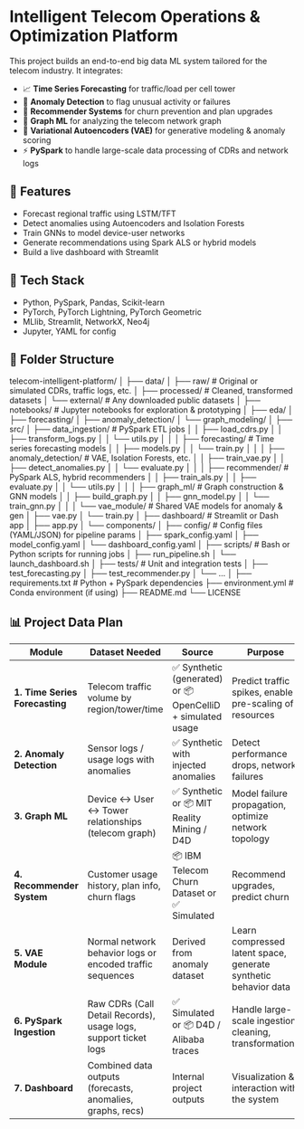 # Intelligent Telecom Operations & Optimization Platform

This project builds an end-to-end big data ML system tailored for the telecom industry. It integrates:

- 📈 **Time Series Forecasting** for traffic/load per cell tower
- 🛑 **Anomaly Detection** to flag unusual activity or failures
- 🔁 **Recommender Systems** for churn prevention and plan upgrades
- 🔗 **Graph ML** for analyzing the telecom network graph
- 🧠 **Variational Autoencoders (VAE)** for generative modeling & anomaly scoring
- ⚡ **PySpark** to handle large-scale data processing of CDRs and network logs

## 🚀 Features
- Forecast regional traffic using LSTM/TFT
- Detect anomalies using Autoencoders and Isolation Forests
- Train GNNs to model device-user networks
- Generate recommendations using Spark ALS or hybrid models
- Build a live dashboard with Streamlit

## 🧰 Tech Stack
- Python, PySpark, Pandas, Scikit-learn
- PyTorch, PyTorch Lightning, PyTorch Geometric
- MLlib, Streamlit, NetworkX, Neo4j
- Jupyter, YAML for config

## 📁 Folder Structure

telecom-intelligent-platform/
│
├── data/
│   ├── raw/                   # Original or simulated CDRs, traffic logs, etc.
│   ├── processed/             # Cleaned, transformed datasets
│   └── external/              # Any downloaded public datasets
│
├── notebooks/                 # Jupyter notebooks for exploration & prototyping
│   ├── eda/
│   ├── forecasting/
│   ├── anomaly_detection/
│   └── graph_modeling/
│
├── src/
│   ├── data_ingestion/        # PySpark ETL jobs
│   │   ├── load_cdrs.py
│   │   ├── transform_logs.py
│   │   └── utils.py
│   │
│   ├── forecasting/           # Time series forecasting models
│   │   ├── models.py
│   │   └── train.py
│   │
│   ├── anomaly_detection/     # VAE, Isolation Forests, etc.
│   │   ├── train_vae.py
│   │   ├── detect_anomalies.py
│   │   └── evaluate.py
│   │
│   ├── recommender/           # PySpark ALS, hybrid recommenders
│   │   ├── train_als.py
│   │   ├── evaluate.py
│   │   └── utils.py
│   │
│   ├── graph_ml/              # Graph construction & GNN models
│   │   ├── build_graph.py
│   │   ├── gnn_model.py
│   │   └── train_gnn.py
│   │
│   └── vae_module/            # Shared VAE models for anomaly & gen
│       ├── vae.py
│       └── train.py
│
├── dashboard/                 # Streamlit or Dash app
│   ├── app.py
│   └── components/
│
├── config/                    # Config files (YAML/JSON) for pipeline params
│   ├── spark_config.yaml
│   ├── model_config.yaml
│   └── dashboard_config.yaml
│
├── scripts/                   # Bash or Python scripts for running jobs
│   ├── run_pipeline.sh
│   └── launch_dashboard.sh
│
├── tests/                     # Unit and integration tests
│   ├── test_forecasting.py
│   ├── test_recommender.py
│   └── ...
│
├── requirements.txt           # Python + PySpark dependencies
├── environment.yml            # Conda environment (if using)
├── README.md
└── LICENSE

## 📊 **Project Data Plan**

| **Module**                | **Dataset Needed**                                                     | **Source**                          | **Purpose**                                                      |
|---------------------------|------------------------------------------------------------------------|-------------------------------------|------------------------------------------------------------------|
| **1. Time Series Forecasting** | Telecom traffic volume by region/tower/time                             | ✅ Synthetic (generated) or 📦 OpenCelliD + simulated usage | Predict traffic spikes, enable pre-scaling of resources         |
| **2. Anomaly Detection**      | Sensor logs / usage logs with anomalies                                  | ✅ Synthetic with injected anomalies | Detect performance drops, network failures                      |
| **3. Graph ML**               | Device ↔ User ↔ Tower relationships (telecom graph)                      | ✅ Synthetic or 📦 MIT Reality Mining / D4D | Model failure propagation, optimize network topology            |
| **4. Recommender System**     | Customer usage history, plan info, churn flags                           | 📦 IBM Telecom Churn Dataset or ✅ Simulated | Recommend upgrades, predict churn                               |
| **5. VAE Module**             | Normal network behavior logs or encoded traffic sequences                | Derived from anomaly dataset        | Learn compressed latent space, generate synthetic behavior data |
| **6. PySpark Ingestion**      | Raw CDRs (Call Detail Records), usage logs, support ticket logs          | ✅ Simulated or 📦 D4D / Alibaba traces | Handle large-scale ingestion, cleaning, transformations         |
| **7. Dashboard**              | Combined data outputs (forecasts, anomalies, graphs, recs)               | Internal project outputs            | Visualization & interaction with the system                     |